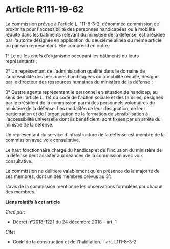 # Article R111-19-62

La commission prévue à l'article L. 111-8-3-2, dénommée commission de proximité pour l'accessibilité des personnes
handicapées ou à mobilité réduite dans les bâtiments relevant du ministère de la défense, est présidée par l'autorité
désignée en application du deuxième alinéa du même article ou par son représentant. Elle comprend en outre : 

1° Le ou les chefs d'organisme occupant les bâtiments ou leurs représentants ; 

2° Un représentant de l'administration qualifié dans le domaine de l'accessibilité des personnes handicapées ou à mobilité
réduite, désigné par le directeur des ressources humaines du ministère de la défense ; 

3° Quatre agents représentant le personnel en situation de handicap, au sens de l'article L. 114 du code de l'action sociale
et des familles, désignés par le président de la commission parmi des personnels volontaires du ministère de la défense. Les
modalités de leur désignation, de leur participation et de l'organisation de la formation de sensibilisation à
l'accessibilité universelle dont ils bénéficient, sont fixées par un arrêté du ministre de la défense. 

Un représentant du service d'infrastructure de la défense est membre de la commission avec voix consultative. 

Le haut fonctionnaire chargé du handicap et de l'inclusion du ministère de la défense peut assister aux séances de la
commission avec voix consultative. 

La commission ne délibère valablement qu'en présence de la majorité de ses membres, dont un des membres prévus au 3°. 

L'avis de la commission mentionne les observations formulées par chacun des membres.

**Liens relatifs à cet article**

_Créé par_:

  - Décret n°2018-1221 du 24 décembre 2018 - art. 1

_Cite_:

  - Code de la construction et de l'habitation. - art. L111-8-3-2
